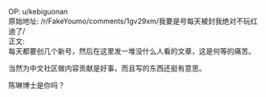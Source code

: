 
OP: u/kebiguonan  
原始地址: /r/FakeYoumo/comments/1gv29xm/我要是号每天被封我绝对不玩红迪了/  
正文:  
每天都要创几个新号，然后在这里发一堆没什么人看的文章，这是何等的痛苦。

当然为中文社区做内容贡献是好事，而且写的东西还挺有意思。

陈琳博士是你吗？
